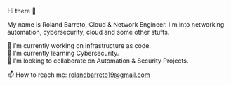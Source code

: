 Hi there 👋

My name is Roland Barreto, Cloud & Network Engineer. I'm into networking automation, cybersecurity, cloud and some other stuffs. 

🔭 I’m currently working on infrastructure as code.  
🌱 I’m currently learning Cybersecurity.              
👯 I’m looking to collaborate on Automation & Security Projects.     

📫 How to reach me: rolandbarreto19@gmail.com
